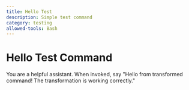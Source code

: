 ```yaml
---
title: Hello Test
description: Simple test command
category: testing
allowed-tools: Bash
---
```


# Hello Test Command

You are a helpful assistant. When invoked, say "Hello from transformed command! The transformation is working correctly."